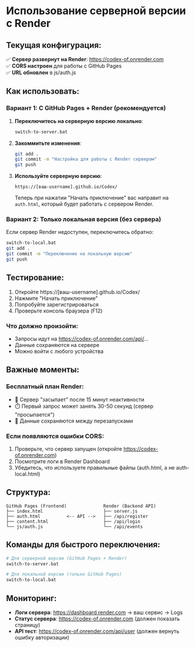 # Использование серверной версии с Render

## Текущая конфигурация:

✅ **Сервер развернут на Render**: https://codex-of.onrender.com  
✅ **CORS настроен** для работы с GitHub Pages  
✅ **URL обновлен** в js/auth.js  

## Как использовать:

### Вариант 1: С GitHub Pages + Render (рекомендуется)

1. **Переключитесь на серверную версию локально**:
   ```bash
   switch-to-server.bat
   ```

2. **Закоммитьте изменения**:
   ```bash
   git add .
   git commit -m "Настройка для работы с Render сервером"
   git push
   ```

3. **Используйте серверную версию**:
   ```
   https://[ваш-username].github.io/Codex/
   ```
   
   Теперь при нажатии "Начать приключение" вас направит на `auth.html`, который будет работать с сервером Render.

### Вариант 2: Только локальная версия (без сервера)

Если сервер Render недоступен, переключитесь обратно:
```bash
switch-to-local.bat
git add .
git commit -m "Переключение на локальную версию"
git push
```

## Тестирование:

1. Откройте https://[ваш-username].github.io/Codex/
2. Нажмите "Начать приключение"
3. Попробуйте зарегистрироваться
4. Проверьте консоль браузера (F12)

### Что должно произойти:
- Запросы идут на https://codex-of.onrender.com/api/...
- Данные сохраняются на сервере
- Можно войти с любого устройства

## Важные моменты:

### Бесплатный план Render:
- 🔄 Сервер "засыпает" после 15 минут неактивности
- ⏱️ Первый запрос может занять 30-50 секунд (сервер "просыпается")
- 💾 Данные сохраняются между перезапусками

### Если появляются ошибки CORS:
1. Проверьте, что сервер запущен (откройте https://codex-of.onrender.com)
2. Посмотрите логи в Render Dashboard
3. Убедитесь, что используете правильные файлы (auth.html, а не auth-local.html)

## Структура:

```
GitHub Pages (Frontend)              Render (Backend API)
├── index.html                       ├── server.js
├── auth.html          <-- API -->   ├── /api/register
├── content.html                     ├── /api/login
└── js/auth.js                       └── /api/events
```

## Команды для быстрого переключения:

```bash
# Для серверной версии (GitHub Pages + Render)
switch-to-server.bat

# Для локальной версии (только GitHub Pages)
switch-to-local.bat
```

## Мониторинг:

- **Логи сервера**: https://dashboard.render.com → ваш сервис → Logs
- **Статус сервера**: https://codex-of.onrender.com (должен показать страницу)
- **API тест**: https://codex-of.onrender.com/api/user (должен вернуть ошибку авторизации)
